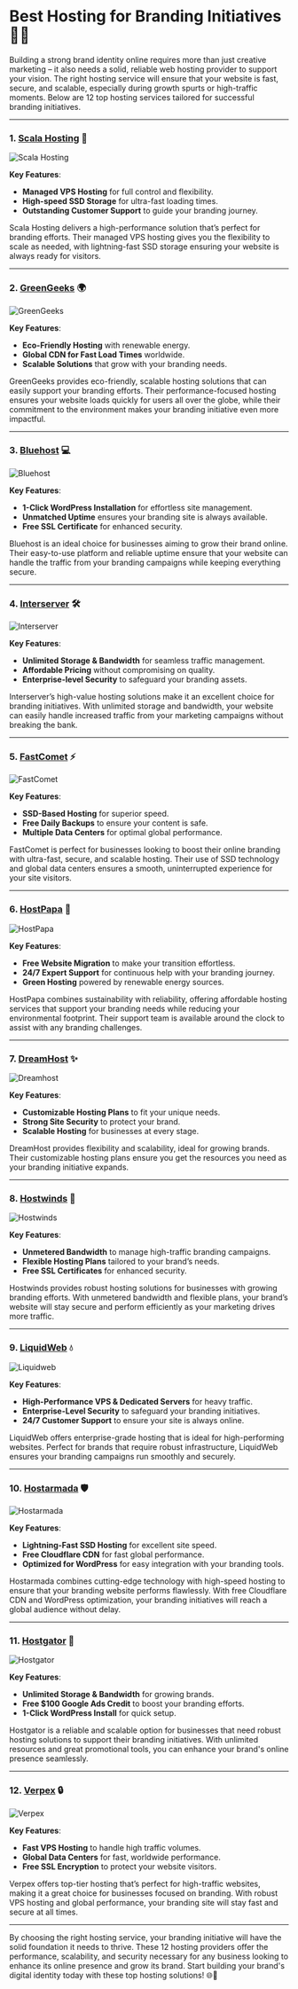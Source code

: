 # Best Hosting for Branding Initiatives 🚀🎯

Building a strong brand identity online requires more than just creative marketing – it also needs a solid, reliable web hosting provider to support your vision. The right hosting service will ensure that your website is fast, secure, and scalable, especially during growth spurts or high-traffic moments. Below are 12 top hosting services tailored for successful branding initiatives.

---

### 1. [**Scala Hosting**](https://snipitx.com/scala-jy) 🌟

![Scala Hosting](https://i.imgur.com/uJ5JIK3.png "Scala Web Hosting")

**Key Features**:
- **Managed VPS Hosting** for full control and flexibility.
- **High-speed SSD Storage** for ultra-fast loading times.
- **Outstanding Customer Support** to guide your branding journey.

Scala Hosting delivers a high-performance solution that’s perfect for branding efforts. Their managed VPS hosting gives you the flexibility to scale as needed, with lightning-fast SSD storage ensuring your website is always ready for visitors.

---

### 2. [**GreenGeeks**](https://snipitx.com/greengeeks-jy) 🌍

![GreenGeeks](https://i.imgur.com/eEwuntu.jpg "GreenGeeks Hosting")

**Key Features**:
- **Eco-Friendly Hosting** with renewable energy.
- **Global CDN for Fast Load Times** worldwide.
- **Scalable Solutions** that grow with your branding needs.

GreenGeeks provides eco-friendly, scalable hosting solutions that can easily support your branding efforts. Their performance-focused hosting ensures your website loads quickly for users all over the globe, while their commitment to the environment makes your branding initiative even more impactful.

---

### 3. [**Bluehost**](https://snipitx.com/bluehost-jy) 💻

![Bluehost](https://i.imgur.com/PasFF9E.jpeg "Bluehost Hosting")

**Key Features**:
- **1-Click WordPress Installation** for effortless site management.
- **Unmatched Uptime** ensures your branding site is always available.
- **Free SSL Certificate** for enhanced security.

Bluehost is an ideal choice for businesses aiming to grow their brand online. Their easy-to-use platform and reliable uptime ensure that your website can handle the traffic from your branding campaigns while keeping everything secure.

---

### 4. [**Interserver**](https://snipitx.com/interserver-jy) 🛠️

![Interserver](https://i.imgur.com/OM5dOEW.jpeg "Interserver Hosting")

**Key Features**:
- **Unlimited Storage & Bandwidth** for seamless traffic management.
- **Affordable Pricing** without compromising on quality.
- **Enterprise-level Security** to safeguard your branding assets.

Interserver’s high-value hosting solutions make it an excellent choice for branding initiatives. With unlimited storage and bandwidth, your website can easily handle increased traffic from your marketing campaigns without breaking the bank.

---

### 5. [**FastComet**](https://snipitx.com/fastcomet-jy) ⚡

![FastComet](https://i.imgur.com/7qgXuWp.png "FastComet Hosting")

**Key Features**:
- **SSD-Based Hosting** for superior speed.
- **Free Daily Backups** to ensure your content is safe.
- **Multiple Data Centers** for optimal global performance.

FastComet is perfect for businesses looking to boost their online branding with ultra-fast, secure, and scalable hosting. Their use of SSD technology and global data centers ensures a smooth, uninterrupted experience for your site visitors.

---

### 6. [**HostPapa**](https://snipitx.com/hostpapa-jy) 🌱

![HostPapa](https://i.imgur.com/ouDTkvl.jpeg "HostPapa Hosting")

**Key Features**:
- **Free Website Migration** to make your transition effortless.
- **24/7 Expert Support** for continuous help with your branding journey.
- **Green Hosting** powered by renewable energy sources.

HostPapa combines sustainability with reliability, offering affordable hosting services that support your branding needs while reducing your environmental footprint. Their support team is available around the clock to assist with any branding challenges.

---

### 7. [**DreamHost**](https://snipitx.com/dreamhost-jy) ✨

![Dreamhost](https://i.imgur.com/rXIg8ip.jpeg "Dreamhost Hosting")

**Key Features**:
- **Customizable Hosting Plans** to fit your unique needs.
- **Strong Site Security** to protect your brand.
- **Scalable Hosting** for businesses at every stage.

DreamHost provides flexibility and scalability, ideal for growing brands. Their customizable hosting plans ensure you get the resources you need as your branding initiative expands.

---

### 8. [**Hostwinds**](https://snipitx.com/hostwinds-jy) 💨

![Hostwinds](https://i.imgur.com/53aSNXx.jpeg "Hostwinds Hosting")

**Key Features**:
- **Unmetered Bandwidth** to manage high-traffic branding campaigns.
- **Flexible Hosting Plans** tailored to your brand’s needs.
- **Free SSL Certificates** for enhanced security.

Hostwinds provides robust hosting solutions for businesses with growing branding efforts. With unmetered bandwidth and flexible plans, your brand’s website will stay secure and perform efficiently as your marketing drives more traffic.

---

### 9. [**LiquidWeb**](https://snipitx.com/liquidweb-jy) 💧

![Liquidweb](https://i.imgur.com/4IvT9SC.jpeg "Liquidweb Hosting")

**Key Features**:
- **High-Performance VPS & Dedicated Servers** for heavy traffic.
- **Enterprise-Level Security** to safeguard your branding initiatives.
- **24/7 Customer Support** to ensure your site is always online.

LiquidWeb offers enterprise-grade hosting that is ideal for high-performing websites. Perfect for brands that require robust infrastructure, LiquidWeb ensures your branding campaigns run smoothly and securely.

---

### 10. [**Hostarmada**](https://snipitx.com/hostarmada-jy) 🛡️

![Hostarmada](https://i.imgur.com/KFbdf3o.jpeg "Hostarmada Hosting")

**Key Features**:
- **Lightning-Fast SSD Hosting** for excellent site speed.
- **Free Cloudflare CDN** for fast global performance.
- **Optimized for WordPress** for easy integration with your branding tools.

Hostarmada combines cutting-edge technology with high-speed hosting to ensure that your branding website performs flawlessly. With free Cloudflare CDN and WordPress optimization, your branding initiatives will reach a global audience without delay.

---

### 11. [**Hostgator**](https://snipitx.com/hostgator-jy) 🐊

![Hostgator](https://i.imgur.com/BcVkH57.jpeg "Hostgator Hosting")

**Key Features**:
- **Unlimited Storage & Bandwidth** for growing brands.
- **Free $100 Google Ads Credit** to boost your branding efforts.
- **1-Click WordPress Install** for quick setup.

Hostgator is a reliable and scalable option for businesses that need robust hosting solutions to support their branding initiatives. With unlimited resources and great promotional tools, you can enhance your brand's online presence seamlessly.

---

### 12. [**Verpex**](https://snipitx.com/verpex-jy) 🔒

![Verpex](https://i.imgur.com/6x5LhiS.jpeg "Verpex Hosting")

**Key Features**:
- **Fast VPS Hosting** to handle high traffic volumes.
- **Global Data Centers** for fast, worldwide performance.
- **Free SSL Encryption** to protect your website visitors.

Verpex offers top-tier hosting that’s perfect for high-traffic websites, making it a great choice for businesses focused on branding. With robust VPS hosting and global performance, your branding site will stay fast and secure at all times.

---

By choosing the right hosting service, your branding initiative will have the solid foundation it needs to thrive. These 12 hosting providers offer the performance, scalability, and security necessary for any business looking to enhance its online presence and grow its brand. Start building your brand's digital identity today with these top hosting solutions! 🌐🚀
